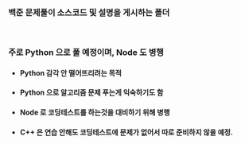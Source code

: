 <div class="block_white">

### **백준 문제풀이 소스코드 및 설명을 게시하는 폴더**

<br />

### **주로 Python 으로 풀 예정이며, Node 도 병행**

- #### Python 감각 안 떨어뜨리려는 목적

- #### Python 으로 알고리즘 문제 푸는게 익숙하기도 함

- #### Node 로 코딩테스트를 하는것을 대비하기 위해 병행

- #### C++ 은 연습 안해도 코딩테스트에 문제가 없어서 따로 준비하지 않을 예정.

</div>